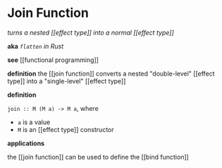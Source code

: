 # Join Function

_turns a nested [[effect type]] into a normal [[effect type]]_

**aka** _`flatten` in Rust_

**see** [[functional programming]]

**definition** the [[join function]] converts a nested "double-level" [[effect type]] into a "single-level" [[effect type]]

**definition**

`join :: M (M a) -> M a`, where

- `a` is a value
- `M` is an [[effect type]] constructor

**applications**

the [[join function]] can be used to define the [[bind function]]
